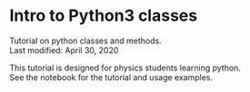 # Intro to Python3 classes

Tutorial on python classes and methods.  
Last modified: April 30, 2020

This tutorial is designed for physics students learning python.  
See the notebook for the tutorial and usage examples. 
